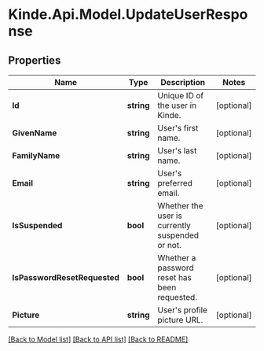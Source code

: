 # Kinde.Api.Model.UpdateUserResponse

## Properties

Name | Type | Description | Notes
------------ | ------------- | ------------- | -------------
**Id** | **string** | Unique ID of the user in Kinde. | [optional] 
**GivenName** | **string** | User&#39;s first name. | [optional] 
**FamilyName** | **string** | User&#39;s last name. | [optional] 
**Email** | **string** | User&#39;s preferred email. | [optional] 
**IsSuspended** | **bool** | Whether the user is currently suspended or not. | [optional] 
**IsPasswordResetRequested** | **bool** | Whether a password reset has been requested. | [optional] 
**Picture** | **string** | User&#39;s profile picture URL. | [optional] 

[[Back to Model list]](../README.md#documentation-for-models) [[Back to API list]](../README.md#documentation-for-api-endpoints) [[Back to README]](../README.md)

